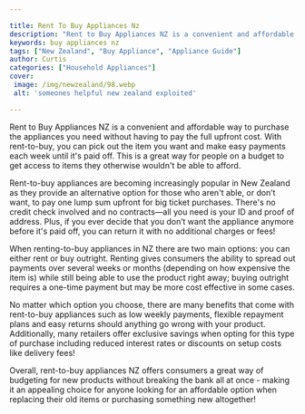 ```yaml
---

title: Rent To Buy Appliances Nz
description: "Rent to Buy Appliances NZ is a convenient and affordable way to purchase the appliances you need without having to pay the full up...swipe up to find out"
keywords: buy appliances nz
tags: ["New Zealand", "Buy Appliance", "Appliance Guide"]
author: Curtis
categories: ["Household Appliances"]
cover: 
 image: /img/newzealand/98.webp
 alt: 'someones helpful new zealand exploited'

---
```


Rent to Buy Appliances NZ is a convenient and affordable way to purchase the appliances you need without having to pay the full upfront cost. With rent-to-buy, you can pick out the item you want and make easy payments each week until it's paid off. This is a great way for people on a budget to get access to items they otherwise wouldn't be able to afford.

Rent-to-buy appliances are becoming increasingly popular in New Zealand as they provide an alternative option for those who aren't able, or don’t want, to pay one lump sum upfront for big ticket purchases. There's no credit check involved and no contracts—all you need is your ID and proof of address. Plus, if you ever decide that you don’t want the appliance anymore before it's paid off, you can return it with no additional charges or fees!

When renting-to-buy appliances in NZ there are two main options: you can either rent or buy outright. Renting gives consumers the ability to spread out payments over several weeks or months (depending on how expensive the item is) while still being able to use the product right away; buying outright requires a one-time payment but may be more cost effective in some cases. 

No matter which option you choose, there are many benefits that come with rent-to-buy appliances such as low weekly payments, flexible repayment plans and easy returns should anything go wrong with your product. Additionally, many retailers offer exclusive savings when opting for this type of purchase including reduced interest rates or discounts on setup costs like delivery fees! 

Overall, rent-to-buy appliances NZ offers consumers a great way of budgeting for new products without breaking the bank all at once - making it an appealing choice for anyone looking for an affordable option when replacing their old items or purchasing something new altogether!
